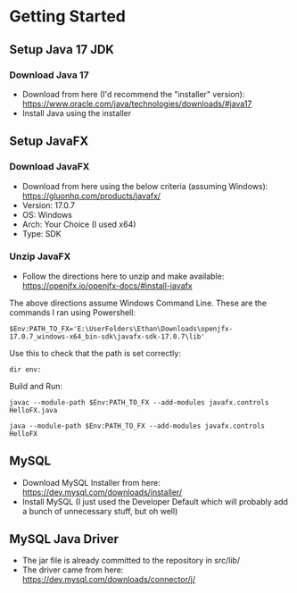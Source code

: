 # Getting Started
## Setup Java 17 JDK
### Download Java 17
- Download from here (I'd recommend the "installer" version): https://www.oracle.com/java/technologies/downloads/#java17
- Install Java using the installer
## Setup JavaFX
### Download JavaFX
- Download from here using the below criteria (assuming Windows): https://gluonhq.com/products/javafx/
- Version: 17.0.7
- OS: Windows
- Arch: Your Choice (I used x64)
- Type: SDK
### Unzip JavaFX
- Follow the directions here to unzip and make available: https://openjfx.io/openjfx-docs/#install-javafx
  
The above directions assume Windows Command Line. These are the commands I ran using Powershell:
```
$Env:PATH_TO_FX='E:\UserFolders\Ethan\Downloads\openjfx-17.0.7_windows-x64_bin-sdk\javafx-sdk-17.0.7\lib'
```
Use this to check that the path is set correctly:
```
dir env:
```
Build and Run:
```
javac --module-path $Env:PATH_TO_FX --add-modules javafx.controls HelloFX.java
```
```
java --module-path $Env:PATH_TO_FX --add-modules javafx.controls HelloFX
```
## MySQL
- Download MySQL Installer from here: https://dev.mysql.com/downloads/installer/
- Install MySQL (I just used the Developer Default which will probably add a bunch of unnecessary stuff, but oh well)
## MySQL Java Driver
- The jar file is already committed to the repository in src/lib/
- The driver came from here: https://dev.mysql.com/downloads/connector/j/
